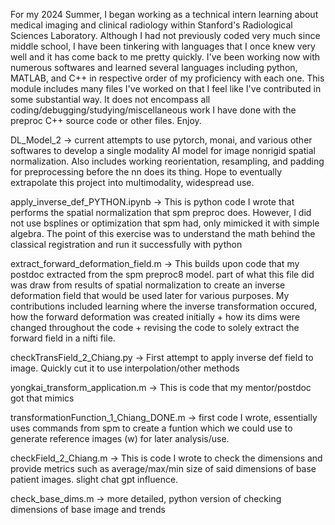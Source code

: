 For my 2024 Summer, I began working as a technical intern learning about medical imaging and clinical radiology within Stanford's Radiological Sciences Laboratory. 
Although I had not previously coded very much since middle school, I have been tinkering with languages that I once knew very well and it has come back to me pretty quickly. 
I've been working now with numerous softwares and learned several languages including python, MATLAB, and C++ in respective order of my proficiency with each one.
This module includes many files I've worked on that I feel like I've contributed in some substantial way. 
It does not encompass all coding/debugging/studying/miscellaneous work I have done with the preproc C++ source code or other files.
Enjoy. 

DL_Model_2 -> current attempts to use pytorch, monai, and various other softwares to develop a single modality AI model for image nonrigid spatial normalization. Also includes working reorientation, resampling, and padding for preprocessing before the nn does its thing. Hope to eventually extrapolate this project into multimodality, widespread use. 

apply_inverse_def_PYTHON.ipynb -> This is python code I wrote that performs the spatial normalization that spm preproc does. However, I did not use bsplines or optimization that spm had, only mimicked it with simple algebra. The point of this exercise was to understand the math behind the classical registration and run it successfully with python

extract_forward_deformation_field.m -> This builds upon code that my postdoc extracted from the spm preproc8 model. part of what this file did was draw from results of spatial normalization to create an inverse deformation field that would be used later for various purposes. My contributions included learning where the inverse transformation occured, how the forward deformation was created initially + how its dims were changed throughout the code + revising the code to solely extract the forward field in a nifti file. 

checkTransField_2_Chiang.py -> First attempt to apply inverse def field to image. Quickly cut it to use interpolation/other methods

yongkai_transform_application.m -> This is code that my mentor/postdoc got that mimics

transformationFunction_1_Chiang_DONE.m -> first code I wrote, essentially uses commands from spm to create a funtion which we could use to generate reference images (w) for later analysis/use.

checkField_2_Chiang.m -> This is code I wrote to check the dimensions and provide metrics such as average/max/min size of said dimensions of base patient images. slight chat gpt influence. 

check_base_dims.m -> more detailed, python version of checking dimensions of base image and trends



